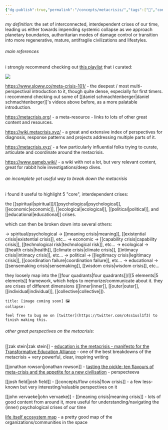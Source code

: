 ```yaml
---
{"dg-publish":true,"permalink":"/concepts/metacrisis/","tags":["🌿","concept","metacrisis"],"created":"2023-10-31T15:56:54.956-03:00","updated":"2024-05-06T16:31:20.809-03:00"}
---
```


*my definition:* the set of interconnected, interdependent crises of our time, leading us either towards impending systemic collapse as we approach planetary boundaries, authoritarian modes of damage control or transition into more regenerative, mature, antifragile civilizations and lifestyles.

###### main references

i strongly recommend checking out [this playlist](https://www.youtube.com/playlist?list=PLj8H7uBaUwDvd18QrEPugPMD5Z6Y0W-vB) that i curated:

![](https://www.youtube.com/playlist?list=PLj8H7uBaUwDvd18QrEPugPMD5Z6Y0W-vB)

https://www.sloww.co/meta-crisis-101/ - the deepest / most multi-perspectival introduction to it, though quite dense, especially for first timers. i recommend checking out some of [[daniel schmachtenberger\|daniel schmachtenberger]]'s videos above before, as a more palatable introduction.

https://metacrisis.org/ - a meta-resource - links to lots of other great content and resources.

https://wiki.metacrisis.xyz/ - a great and extensive index of perspectives for diagnosis, response patterns and projects addressing multiple parts of it.

https://metacrisis.xyz/ - a few particularly influential folks trying to curate, articulate and coordinate around the metacrisis.

https://www.gameb.wiki/ - a wiki with not a lot, but very relevant content, great for rabbit hole investigations/deep dives.

###### an incomplete yet useful way to break down the metacrisis

i found it useful to highlight 5 "core", interdependent crises:

the [[spiritual\|spiritual]]/[[psychological\|psychological]], [[economic\|economic]], [[ecological\|ecological]], [[political\|political]], and [[educational\|educational]] crises.

which can then be broken down into several others:

-> spiritual/psychological -> [[meaning crisis\|meaning]], [[existential crisis\|existential crisis]], etc...
-> economic -> [[capability crisis\|capability crisis]], [[technological risk\|technological risk]], etc...
-> ecological -> [[health crisis\|health]], [[climate crisis\|climate crisis]], [[intimacy crisis\|intimacy crisis]], etc...
-> political -> [[legitimacy crisis\|legitimacy crisis]], [[coordination failure\|coordination failure]], etc...
-> educational -> [[sensemaking crisis\|sensemaking]], [[wisdom crisis\|wisdom crisis]], etc...

they loosely map into the [[four quadrants\|four quadrants]]/[[5 elements\|5 elements]] framework, which helps to memorize/communicate about it. they are crises of different dimensions ([[inner\|inner]], [[outer\|outer]], [[individual\|individual]], [[collective\|collective]]).

```ad-warning
title: [image coming soon] 🖼
collapse:

feel free to bug me on [twitter](https://twitter.com/c4ss1usl1f3) to finish making this.
```

###### other great perspectives on the metacrisis:

[[zak stein\|zak stein]] - [education is the metacrisis - manifesto for the Transformative Education Alliance](https://systems-souls-society.com/education-is-the-metacrisis/) - one of the best breakdowns of the metacrisis + very powerful, clear, inspiring writing

[[jonathan rowson\|jonathan rowson]] - [tasting the pickle: ten flavours of meta-crisis and the appetite for a new civilisation](https://systems-souls-society.com/tasting-the-pickle-ten-flavours-of-meta-crisis-and-the-appetite-for-a-new-civilisation/) - perspecteeva

[[josh field\|josh field]] - [[concepts/flow crisis\|flow crisis]] - a few less-known but very interesting/valuable perspectives on it

[[john vervaeke\|john vervaeke]] - [[meaning crisis\|meaning crisis]] - lots of good content from around it, more useful for understanding/navigating the (inner) psychological crises of our time

[life itself ecosystem map](https://ecosystem.lifeitself.us/) - a pretty good map of the organizations/communities in the space